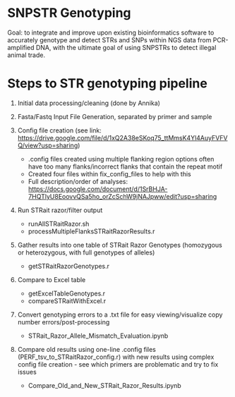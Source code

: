 # SNPSTR Genotyping

Goal: to integrate and improve upon existing bioinformatics software to accurately genotype and detect STRs and SNPs within NGS data from PCR-amplified DNA, with the ultimate goal of using SNPSTRs to detect illegal animal trade.


# Steps to STR genotyping pipeline
1. Initial data processing/cleaning (done by Annika)
2. Fasta/Fastq Input File Generation, separated by primer and sample
3. Config file creation (see link: https://drive.google.com/file/d/1xQ2A38eSKoq75_ttMmsK4Yl4AuyFVFVQ/view?usp=sharing)
    * .config files created using multiple flanking region options often have too many flanks/incorrect flanks that contain the repeat motif
    * Created four files within fix_config_files to help with this
    * Full description/order of analyses: https://docs.google.com/document/d/1SrBHJA-7HQTlyU8EoovvQSa5ho_orZcSchW9jNAJpww/edit?usp=sharing

4. Run STRait razor/filter output
    * runAllSTRaitRazor.sh
    * processMultipleFlanksSTRaitRazorResults.r
5. Gather results into one table of STRait Razor Genotypes (homozygous or heterozygous, with full genotypes of alleles)
    * getSTRaitRazorGenotypes.r
6. Compare to Excel table
    * getExcelTableGenotypes.r
    * compareSTRaitWithExcel.r

7. Convert genotyping errors to a .txt file for easy viewing/visualize copy number errors/post-processing
    * STRait_Razor_Allele_Mismatch_Evaluation.ipynb

8. Compare old results using one-line .config files (PERF_tsv_to_STRaitRazor_config.r) with new results using complex config file creation - see which primers are problematic and try to fix issues
    * Compare_Old_and_New_STRait_Razor_Results.ipynb


